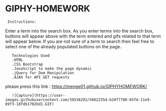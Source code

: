 # GIPHY-HOMEWORK
     
     Instructions:
Enter a term into the search box. As you enter terms into the search box, buttons will appear above with the term entered and gifs related to that term will appear below. If you are not sure of a term to search then feel free to select one of the already populated buttons on the page.

       Technologies Used
       .HTML
       .CSS Bootstrap
       .JavaScript to make the page dynamic
       .jQuery for Dom Manipulation
       .AJAX for API GET requests
   please press this link : https://menge01.github.io/GIPHYHOMEWORK/
       
       ![Capture](https://user-images.githubusercontent.com/39536292/56622354-b20f7700-65fd-11e9-89f3-18fdb1702bd1.GIF)



